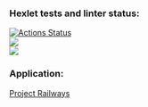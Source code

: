 ### Hexlet tests and linter status:
[![Actions Status](https://github.com/mym1chelle/python-project-52/workflows/hexlet-check/badge.svg)](https://github.com/mym1chelle/python-project-52/actions)  
<a href="https://codeclimate.com/github/mym1chelle/python-project-52/maintainability"><img src="https://api.codeclimate.com/v1/badges/dd9257bf2246be15906c/maintainability" /></a>  
<a href="https://codeclimate.com/github/mym1chelle/python-project-52/test_coverage"><img src="https://api.codeclimate.com/v1/badges/dd9257bf2246be15906c/test_coverage" /></a>
### Application:
[Project Railways](https://python-project-52-mymichelle.up.railway.app')

